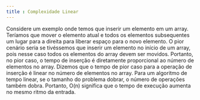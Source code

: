 ```yaml
---
title : Complexidade Linear
---
```


Considere um exemplo onde temos que inserir um elemento em um array. Teríamos que mover o elemento atual e todos os elementos subsequentes um lugar para a direita para liberar espaço para o novo elemento. O pior cenário seria se tivéssemos que inserir um elemento no início de um array, pois nesse caso todos os elementos do array devem ser movidos. Portanto, no pior caso, o tempo de inserção é diretamente proporcional ao número de elementos no array. Dizemos que o tempo de pior caso para a operação de inserção é linear no número de elementos no array. Para um algoritmo de tempo linear, se o tamanho do problema dobrar, o número de operações também dobra. Portanto, O(n) significa que o tempo de execução aumenta no mesmo ritmo da entrada.